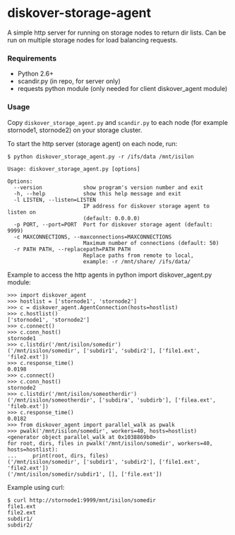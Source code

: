 # diskover-storage-agent

A simple http server for running on storage nodes to return dir lists. Can be run on multiple storage nodes for load balancing requests.

### Requirements
- Python 2.6+
- scandir.py (in repo, for server only)
- requests python module (only needed for client diskover_agent module)

### Usage

Copy `diskover_storage_agent.py` and `scandir.py` to each node (for example stornode1, stornode2) on your storage cluster.

To start the http server (storage agent) on each node, run:

```
$ python diskover_storage_agent.py -r /ifs/data /mnt/isilon
```

```
Usage: diskover_storage_agent.py [options]

Options:
  --version             show program's version number and exit
  -h, --help            show this help message and exit
  -l LISTEN, --listen=LISTEN
                        IP address for diskover storage agent to listen on
                        (default: 0.0.0.0)
  -p PORT, --port=PORT  Port for diskover storage agent (default: 9999)
  -c MAXCONNECTIONS, --maxconnections=MAXCONNECTIONS
                        Maximum number of connections (default: 50)
  -r PATH PATH, --replacepath=PATH PATH
                        Replace paths from remote to local,
                        example: -r /mnt/share/ /ifs/data/
```

Example to access the http agents in python import diskover_agent.py module:

```
>>> import diskover_agent
>>> hostlist = ['stornode1', 'stornode2']
>>> c = diskover_agent.AgentConnection(hosts=hostlist)
>>> c.hostlist()
['stornode1', 'stornode2']
>>> c.connect()
>>> c.conn_host()
stornode1
>>> c.listdir('/mnt/isilon/somedir')
('/mnt/isilon/somedir', ['subdir1', 'subdir2'], ['file1.ext', 'file2.ext'])
>>> c.response_time()
0.0198
>>> c.connect()
>>> c.conn_host()
stornode2
>>> c.listdir('/mnt/isilon/someotherdir')
('/mnt/isilon/someotherdir', ['subdira', 'subdirb'], ['filea.ext', 'fileb.ext'])
>>> c.response_time()
0.0182
>>> from diskover_agent import parallel_walk as pwalk
>>> pwalk('/mnt/isilon/somedir', workers=40, hosts=hostlist)
<generator object parallel_walk at 0x1038869b0>
for root, dirs, files in pwalk('/mnt/isilon/somedir', workers=40, hosts=hostlist):
...     print(root, dirs, files)
('/mnt/isilon/somedir', ['subdir1', 'subdir2'], ['file1.ext', 'file2.ext'])
('/mnt/isilon/somedir/subdir1', [], ['file.ext'])
```

Example using curl:

```
$ curl http://stornode1:9999/mnt/isilon/somedir
file1.ext
file2.ext
subdir1/
subdir2/
```
